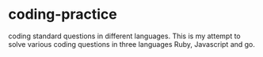 # coding-practice
coding standard questions in different languages. This is my attempt to solve various coding questions in three languages Ruby,
Javascript and go.

